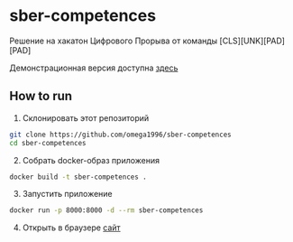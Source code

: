 # sber-competences
Решение на хакатон Цифрового Прорыва от команды [CLS][UNK][PAD][PAD]

Демонстрационная версия доступна [здесь](http://vlakoresker.pythonanywhere.com/)


## How to run
1. Склонировать этот репозиторий

```bash
git clone https://github.com/omega1996/sber-competences
cd sber-competences
```
2. Собрать docker-образ приложения
```bash
docker build -t sber-competences .
```
3. Запустить приложение
```bash
docker run -p 8000:8000 -d --rm sber-competences
```
4. Открыть в браузере [сайт](http://localhost:8000)
